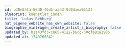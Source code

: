```yaml
---
id: b38e0afa-56d0-46d1-aaa3-9d0daea0513f
blueprint: kuenstler_innen
title: 'Lukas Rehburg'
hat_eigene_website_has_own_website: false
biographie_eintragen_create_artist_s_biography: false
updated_by: b1a43fd3-c865-4122-b6cc-50cfa81a1985
updated_at: 1740766842
---
```

